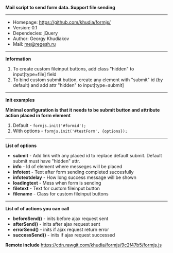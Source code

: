 **Mail script to send form data. Support file sending**

----------

 - Homepage: https://github.com/khudia/formjs/ 
 - Version:  0.1
 - Dependecies:  jQuery
 - Author: Georgy Khudiakov
 - Mail: me@regesh.ru

----------

**Information**

 1. To create custom fileinput buttons, add class "hidden" to
    input[type=file] field 
 2. To bind custom submit button, create any
    element with "submit" id (by default) and add attr "hidden" to
  input[type=submit]

----------
**Init examples**

**Minimal configuration is that it needs to be submit button and attribute action placed in form element**
 1. Default
		  - `formjs.init('#formid');`
 2. With options
		 - `formjs.init('#testForm', {options});` 
      

----------
**List of options**

 - **submit** - Add link with any placed id to replace default submit. Default submit must have "hidden" attr.
 - **info** - Id of element where messeges will be placed
 - **infotext** - Text after form sending completed succesfully
 - **infotextdelay** - How long success message will be shown
 - **loadingtext** - Mess when form is sending
 - **filetext** - Text for custom fileinput button
 - **filename** - Class for custom fileinput buttons
 
 ----------
**List of of actions you can call**
 - **beforeSend()** - inits before ajax request sent
 - **afterSend()** - inits after ajax request sent
 - **errorSend()** - inits if ajax request return error
 - **successSend()** - inits if ajax request successed
 
 **Remote include**
 https://cdn.rawgit.com/khudia/formjs/9c2f47b5/formjs.js
